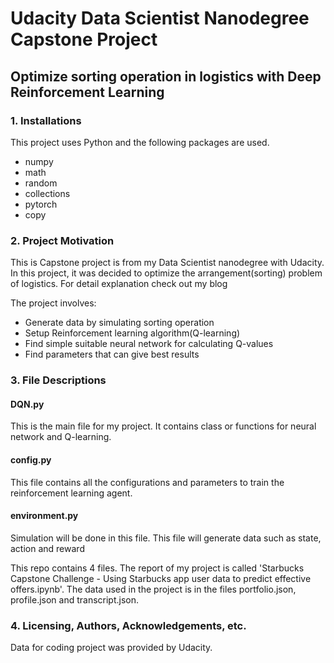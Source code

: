 # Udacity Data Scientist Nanodegree Capstone Project

## Optimize sorting operation in logistics with Deep Reinforcement Learning

### 1. Installations

This project uses Python and the following packages are used. 

- numpy
- math
- random
- collections
- pytorch
- copy

### 2. Project Motivation
This is Capstone project is from my Data Scientist nanodegree with Udacity.
In this project, it was decided to optimize the arrangement(sorting) problem of logistics. For detail explanation check out my blog


The project involves:
- Generate data by simulating sorting operation
- Setup Reinforcement learning algorithm(Q-learning)
- Find simple suitable neural network for calculating Q-values
- Find parameters that can give best results


### 3. File Descriptions
#### DQN.py
This is the main file for my project. It contains class or functions for neural network and Q-learning. 

#### config.py
This file contains all the configurations and parameters to train the reinforcement learning agent.

#### environment.py
Simulation will be done in this file. This file will generate data such as state, action and reward

This repo contains 4 files. The report of my project is called 'Starbucks Capstone Challenge - Using Starbucks app user data to predict effective offers.ipynb'. 
The data used in the project is in the files portfolio.json, profile.json and transcript.json. 

### 4. Licensing, Authors, Acknowledgements, etc.

Data for coding project was provided by Udacity.